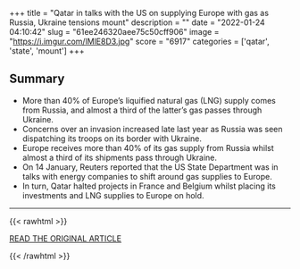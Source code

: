+++
title = "Qatar in talks with the US on supplying Europe with gas as Russia, Ukraine tensions mount"
description = ""
date = "2022-01-24 04:10:42"
slug = "61ee246320aee75c50cff906"
image = "https://i.imgur.com/lMlE8D3.jpg"
score = "6917"
categories = ['qatar', 'state', 'mount']
+++



## Summary

- More than 40% of Europe’s liquified natural gas (LNG) supply comes from Russia, and almost a third of the latter’s gas passes through Ukraine.
- Concerns over an invasion increased late last year as Russia was seen dispatching its troops on its border with Ukraine.
- Europe receives more than 40% of its gas supply from Russia whilst almost a third of its shipments pass through Ukraine.
- On 14 January, Reuters reported that the US State Department was in talks with energy companies to shift around gas supplies to Europe.
- In turn, Qatar halted projects in France and Belgium whilst placing its investments and LNG supplies to Europe on hold.

---

{{< rawhtml >}}
  <p class="article-category">
    <a target="_blank" href="https://www.dohanews.co/qatar-in-talks-with-the-us-on-supplying-europe-with-gas-as-russia-ukraine-tensions-mount/">READ THE ORIGINAL ARTICLE</a>
  </p>
{{< /rawhtml >}}
